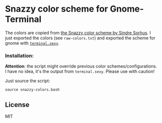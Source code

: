 Snazzy color scheme for Gnome-Terminal
======================================

The colors are copied from [the Snazzy color scheme by Sindre Sorhus](https://github.com/sindresorhus/iterm2-snazzy).
I just exported the colors (see `raw-colors.txt`) and exported the scheme for gnome with [`terminal.sexy`](https://terminal.sexy).

### Installation:

**Attention**: the script might override previous color schemes/configurations. I have no idea, it's the output from `terminal.sexy`. Please use with caution!

Just source the script:

```
source snazzy-colors.bash
```

## License

MIT
